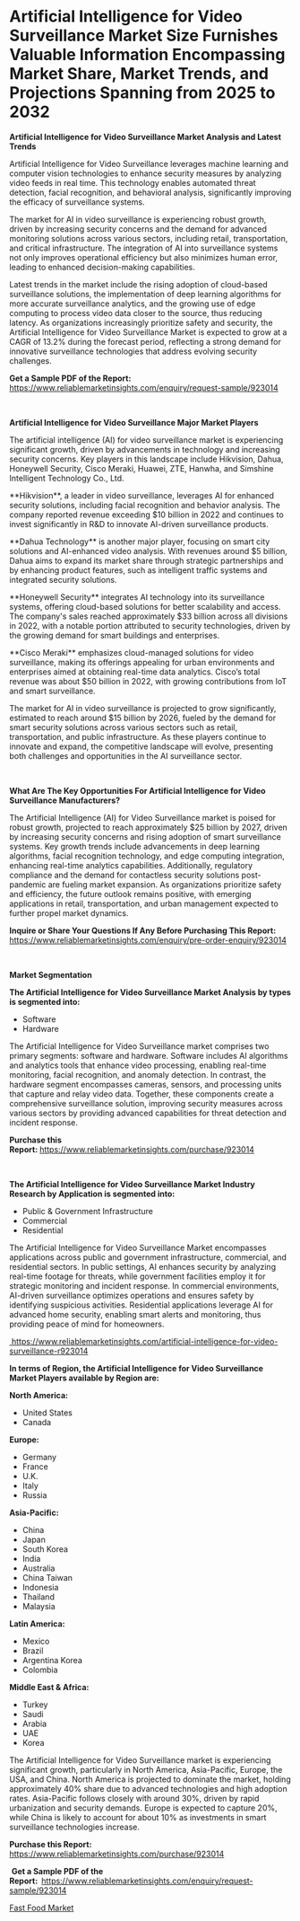 <p><h1>Artificial Intelligence for Video Surveillance Market Size Furnishes Valuable Information Encompassing Market Share, Market Trends, and Projections Spanning from 2025 to 2032</h1></p><p><strong>Artificial Intelligence for Video Surveillance Market Analysis and Latest Trends</strong></p>
<p><p>Artificial Intelligence for Video Surveillance leverages machine learning and computer vision technologies to enhance security measures by analyzing video feeds in real time. This technology enables automated threat detection, facial recognition, and behavioral analysis, significantly improving the efficacy of surveillance systems.</p><p>The market for AI in video surveillance is experiencing robust growth, driven by increasing security concerns and the demand for advanced monitoring solutions across various sectors, including retail, transportation, and critical infrastructure. The integration of AI into surveillance systems not only improves operational efficiency but also minimizes human error, leading to enhanced decision-making capabilities.</p><p>Latest trends in the market include the rising adoption of cloud-based surveillance solutions, the implementation of deep learning algorithms for more accurate surveillance analytics, and the growing use of edge computing to process video data closer to the source, thus reducing latency. As organizations increasingly prioritize safety and security, the Artificial Intelligence for Video Surveillance Market is expected to grow at a CAGR of 13.2% during the forecast period, reflecting a strong demand for innovative surveillance technologies that address evolving security challenges.</p></p>
<p><strong>Get a Sample PDF of the Report:&nbsp;</strong> <a href="https://www.reliablemarketinsights.com/enquiry/request-sample/923014?utm_campaign=2240&utm_medium=2&utm_source=Github&utm_content=ia&utm_term=07032025&utm_id=artificial-intelligence-for-video-surveillance">https://www.reliablemarketinsights.com/enquiry/request-sample/923014</a></p>
<p>&nbsp;</p>
<p><strong>Artificial Intelligence for Video Surveillance Major Market Players</strong></p>
<p><p>The artificial intelligence (AI) for video surveillance market is experiencing significant growth, driven by advancements in technology and increasing security concerns. Key players in this landscape include Hikvision, Dahua, Honeywell Security, Cisco Meraki, Huawei, ZTE, Hanwha, and Simshine Intelligent Technology Co., Ltd.</p><p>**Hikvision**, a leader in video surveillance, leverages AI for enhanced security solutions, including facial recognition and behavior analysis. The company reported revenue exceeding $10 billion in 2022 and continues to invest significantly in R&D to innovate AI-driven surveillance products.</p><p>**Dahua Technology** is another major player, focusing on smart city solutions and AI-enhanced video analysis. With revenues around $5 billion, Dahua aims to expand its market share through strategic partnerships and by enhancing product features, such as intelligent traffic systems and integrated security solutions.</p><p>**Honeywell Security** integrates AI technology into its surveillance systems, offering cloud-based solutions for better scalability and access. The company's sales reached approximately $33 billion across all divisions in 2022, with a notable portion attributed to security technologies, driven by the growing demand for smart buildings and enterprises.</p><p>**Cisco Meraki** emphasizes cloud-managed solutions for video surveillance, making its offerings appealing for urban environments and enterprises aimed at obtaining real-time data analytics. Cisco’s total revenue was about $50 billion in 2022, with growing contributions from IoT and smart surveillance.</p><p>The market for AI in video surveillance is projected to grow significantly, estimated to reach around $15 billion by 2026, fueled by the demand for smart security solutions across various sectors such as retail, transportation, and public infrastructure. As these players continue to innovate and expand, the competitive landscape will evolve, presenting both challenges and opportunities in the AI surveillance sector.</p></p>
<p>&nbsp;</p>
<p><strong>What Are The Key Opportunities For Artificial Intelligence for Video Surveillance Manufacturers?</strong></p>
<p><p>The Artificial Intelligence (AI) for Video Surveillance market is poised for robust growth, projected to reach approximately $25 billion by 2027, driven by increasing security concerns and rising adoption of smart surveillance systems. Key growth trends include advancements in deep learning algorithms, facial recognition technology, and edge computing integration, enhancing real-time analytics capabilities. Additionally, regulatory compliance and the demand for contactless security solutions post-pandemic are fueling market expansion. As organizations prioritize safety and efficiency, the future outlook remains positive, with emerging applications in retail, transportation, and urban management expected to further propel market dynamics.</p></p>
<p><strong>Inquire or Share Your Questions If Any Before Purchasing This Report:</strong> <a href="https://www.reliablemarketinsights.com/enquiry/pre-order-enquiry/923014?utm_campaign=2240&utm_medium=2&utm_source=Github&utm_content=ia&utm_term=07032025&utm_id=artificial-intelligence-for-video-surveillance">https://www.reliablemarketinsights.com/enquiry/pre-order-enquiry/923014</a></p>
<p>&nbsp;</p>
<p><strong>Market Segmentation</strong></p>
<p><strong>The Artificial Intelligence for Video Surveillance Market Analysis by types is segmented into:</strong></p>
<p><ul><li>Software</li><li>Hardware</li></ul></p>
<p><p>The Artificial Intelligence for Video Surveillance market comprises two primary segments: software and hardware. Software includes AI algorithms and analytics tools that enhance video processing, enabling real-time monitoring, facial recognition, and anomaly detection. In contrast, the hardware segment encompasses cameras, sensors, and processing units that capture and relay video data. Together, these components create a comprehensive surveillance solution, improving security measures across various sectors by providing advanced capabilities for threat detection and incident response.</p></p>
<p><strong>Purchase this Report:&nbsp;</strong><a href="https://www.reliablemarketinsights.com/purchase/923014?utm_campaign=2240&utm_medium=2&utm_source=Github&utm_content=ia&utm_term=07032025&utm_id=artificial-intelligence-for-video-surveillance">https://www.reliablemarketinsights.com/purchase/923014</a></p>
<p>&nbsp;</p>
<p><strong>The Artificial Intelligence for Video Surveillance Market Industry Research by Application is segmented into:</strong></p>
<p><ul><li>Public & Government Infrastructure</li><li>Commercial</li><li>Residential</li></ul></p>
<p><p>The Artificial Intelligence for Video Surveillance Market encompasses applications across public and government infrastructure, commercial, and residential sectors. In public settings, AI enhances security by analyzing real-time footage for threats, while government facilities employ it for strategic monitoring and incident response. In commercial environments, AI-driven surveillance optimizes operations and ensures safety by identifying suspicious activities. Residential applications leverage AI for advanced home security, enabling smart alerts and monitoring, thus providing peace of mind for homeowners.</p></p>
<p><a href="https://www.reliablemarketinsights.com/artificial-intelligence-for-video-surveillance-r923014?utm_campaign=2240&utm_medium=2&utm_source=Github&utm_content=ia&utm_term=07032025&utm_id=artificial-intelligence-for-video-surveillance">&nbsp;https://www.reliablemarketinsights.com/artificial-intelligence-for-video-surveillance-r923014</a></p>
<p><strong>In terms of Region, the Artificial Intelligence for Video Surveillance Market Players available by Region are:</strong></p>
<p>
    <p> <strong> North America: </strong>
        <ul>
            <li>United States</li>
            <li>Canada</li>
        </ul>
        </p> 
    <p> <strong> Europe: </strong>
        <ul>
            <li>Germany</li>
            <li>France</li>
            <li>U.K.</li>
            <li>Italy</li>
            <li>Russia</li>
        </ul>
        </p> 
    <p> <strong> Asia-Pacific: </strong>
        <ul>
            <li>China</li>
            <li>Japan</li>
            <li>South Korea</li>
            <li>India</li>
            <li>Australia</li>
            <li>China Taiwan</li>
            <li>Indonesia</li>
            <li>Thailand</li>
            <li>Malaysia</li>
        </ul>
        </p> 
    <p> <strong> Latin America: </strong>
        <ul>
            <li>Mexico</li>
            <li>Brazil</li>
            <li>Argentina Korea</li>
            <li>Colombia</li>
        </ul>
        </p> 
    <p> <strong> Middle East & Africa: </strong>
        <ul>
            <li>Turkey</li>
            <li>Saudi</li>
            <li>Arabia</li>
            <li>UAE</li>
            <li>Korea</li>
        </ul>
    </p>
    </p>
<p><p>The Artificial Intelligence for Video Surveillance market is experiencing significant growth, particularly in North America, Asia-Pacific, Europe, the USA, and China. North America is projected to dominate the market, holding approximately 40% share due to advanced technologies and high adoption rates. Asia-Pacific follows closely with around 30%, driven by rapid urbanization and security demands. Europe is expected to capture 20%, while China is likely to account for about 10% as investments in smart surveillance technologies increase.</p></p>
<p><strong>Purchase this Report: </strong><a href="https://www.reliablemarketinsights.com/purchase/923014?utm_campaign=2240&utm_medium=2&utm_source=Github&utm_content=ia&utm_term=07032025&utm_id=artificial-intelligence-for-video-surveillance">https://www.reliablemarketinsights.com/purchase/923014</a></p>
<p>&nbsp;<strong>Get a Sample PDF of the Report:&nbsp;&nbsp;</strong><a href="https://www.reliablemarketinsights.com/enquiry/request-sample/923014?utm_campaign=2240&utm_medium=2&utm_source=Github&utm_content=ia&utm_term=07032025&utm_id=artificial-intelligence-for-video-surveillance">https://www.reliablemarketinsights.com/enquiry/request-sample/923014</a></p>
<p><strong></strong></p>
<p><p><a href="https://github.com/gukenneth26571/Market-Research-Report-List-1/blob/main/fast-food-market.md?utm_campaign=2240&utm_medium=2&utm_source=Github&utm_content=ia&utm_term=07032025&utm_id=artificial-intelligence-for-video-surveillance">Fast Food Market</a></p></p>
